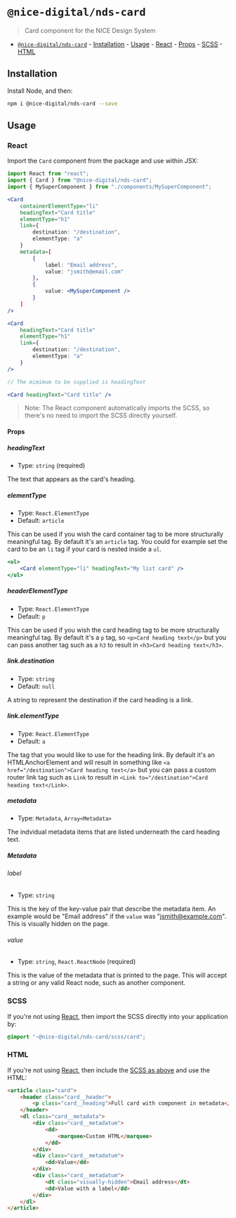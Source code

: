 # `@nice-digital/nds-card`

> Card component for the NICE Design System

- [`@nice-digital/nds-card`](#nice-digitalcard) - [Installation](#installation) - [Usage](#usage) - [React](#react) - [Props](#props) - [SCSS](#scss) - [HTML](#html)

## Installation

Install Node, and then:

```sh
npm i @nice-digital/nds-card --save
```

## Usage

### React

Import the `Card` component from the package and use within JSX:

```jsx
import React from "react";
import { Card } from "@nice-digital/nds-card";
import { MySuperComponent } from "./components/MySuperComponent";

<Card
    containerElementType="li"
	headingText="Card title"
	elementType="h1"
	link={
		destination: "/destination",
		elementType: "a"
	}
	metadata=[
		{
			label: "Email address",
			value: "jsmith@email.com"
		},
		{
			value: <MySuperComponent />
		}
	]
/>

<Card
	headingText="Card title"
	elementType="h1"
	link={
		destination: "/destination",
		elementType: "a"
	}
/>

// The mimimum to be supplied is headingText

<Card headingText="Card title" />

```

> Note: The React component automatically imports the SCSS, so there's no need to import the SCSS directly yourself.

#### Props

##### headingText

- Type: `string` (required)

The text that appears as the card's heading.

##### elementType

- Type: `React.ElementType`
- Default: `article`

This can be used if you wish the card container tag to be more structurally meaningful tag. By default it's an `article` tag. You could for example set the card to be an `li` tag if your card is nested inside a `ul`.

```jsx
<ul>
    <Card elementType="li" headingText="My list card" />
</ul>
```

##### headerElementType

- Type: `React.ElementType`
- Default: `p`

This can be used if you wish the card heading tag to be more structurally meaningful tag. By default it's a `p` tag, so `<p>Card heading text</p>` but you can pass another tag such as a `h3` to result in `<h3>Card heading text</h3>`.

##### link.destination

- Type: `string`
- Default: `null`

A string to represent the destination if the card heading is a link.

##### link.elementType

- Type: `React.ElementType`
- Default: `a`

The tag that you would like to use for the heading link. By default it's an HTMLAnchorElement and will result in something like `<a href="/destination">Card heading text</a>` but you can pass a custom router link tag such as `Link` to result in `<Link to="/destination">Card heading text</Link>`.

##### metadata

- Type: `Metadata`, `Array<Metadata>`

The indvidual metadata items that are listed underneath the card heading text.

##### Metadata

###### label

- Type: `string`

This is the key of the key-value pair that describe the metadata item. An example would be "Email address" if the `value` was "jsmith@example.com". This is visually hidden on the page.

###### value

- Type: `string`, `React.ReactNode` (required)

This is the value of the metadata that is printed to the page. This will accept a string or any valid React node, such as another component.

### SCSS

If you're not using [React](#react), then import the SCSS directly into your application by:

```scss
@import "~@nice-digital/nds-card/scss/card";
```

### HTML

If you're not using [React](#react), then include the [SCSS as above](#scss) and use the HTML:

```html
<article class="card">
	<header class="card__header">
		<p class="card__heading">Full card with component in metadata</p>
	</header>
	<dl class="card__metadata">
		<div class="card__metadatum">
			<dd>
				<marquee>Custom HTML</marquee>
			</dd>
		</div>
		<div class="card__metadatum">
			<dd>Value</dd>
		</div>
		<div class="card__metadatum">
			<dt class="visually-hidden">Email address</dt>
			<dd>Value with a label</dd>
		</div>
	</dl>
</article>
```
